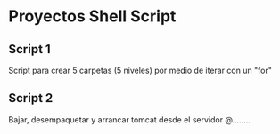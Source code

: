 # Proyectos Shell Script
## Script 1
Script para crear 5 carpetas (5 niveles) por medio de iterar con un "for"

## Script 2
Bajar, desempaquetar y arrancar tomcat desde el servidor @........
